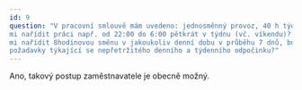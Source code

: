 ```yaml
---
id: 9
question: "V pracovní smlouvě mám uvedeno: jednosměnný provoz, 40 h týdně. Je možné
mi nařídit práci např. od 22:00 do 6:00 pětkrát v týdnu (vč. víkendu)? Je možné
mi nařídit 8hodinovou směnu v jakoukoliv denní dobu v průběhu 7 dnů, budou-li dodrženy
požadavky týkající se nepřetržitého denního a týdenního odpočinku?"
---
```

Ano, takový postup zaměstnavatele je obecně možný.
